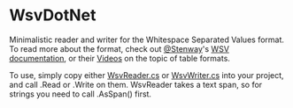﻿# WsvDotNet
Minimalistic reader and writer for the Whitespace Separated Values format.
To read more about the format, check out [@Stenway](https://github.com/Stenway)'s [WSV documentation](https://dev.stenway.com/WSV/), or their [Videos](https://www.youtube.com/watch?v=mGUlW6YgHjE&list=PLcw9ek5nOAPHvxMq_y4ca4Po8VRnSRTPk) on the topic of table formats.

To use, simply copy either [WsvReader.cs](WsvDotNet%2FWsvReader.cs) or [WsvWriter.cs](WsvDotNet%2FWsvWriter.cs) into your project, and call .Read or .Write on them.
WsvReader takes a text span, so for strings you need to call .AsSpan() first.